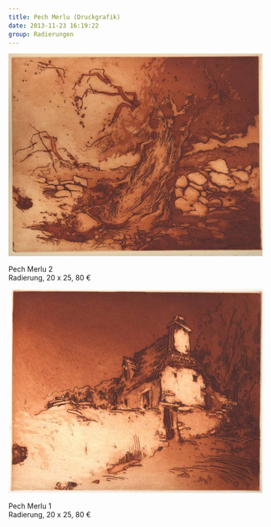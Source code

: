 ```yaml
---
title: Pech Merlu (Druckgrafik)
date: 2013-11-23 16:19:22
group: Radierungen
---
```

![Pech Merlu 2 (Druckgrafik)](/img/radierungen/pech-merlu-2-druckgrafik.jpg)

Pech Merlu 2 <br>
Radierung, 20 x 25, 80 €

![Pech Merlu 1 (Druckgrafik)](/img/radierungen/pech-merlu-1-druckgrafik.jpg)

Pech Merlu 1 <br>
Radierung, 20 x 25, 80 €
